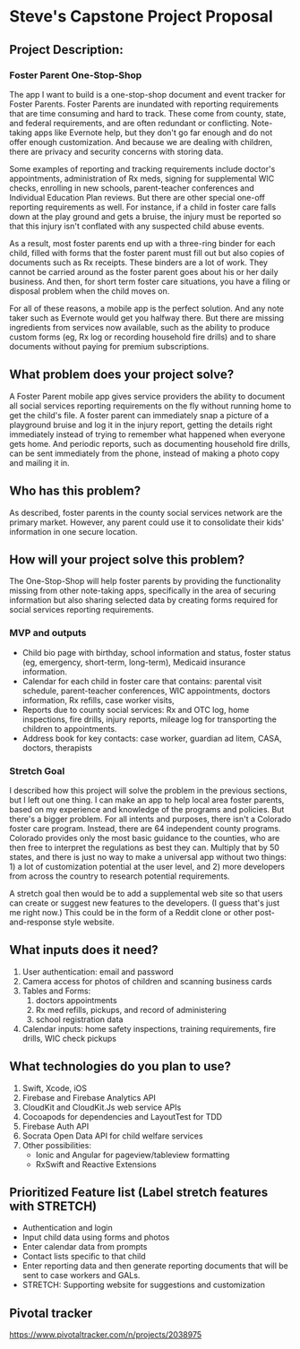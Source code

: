 # Steve's Capstone Project Proposal

## Project Description:
### Foster Parent One-Stop-Shop


The app I want to build is a one-stop-shop document and event tracker for Foster Parents. Foster Parents are inundated with reporting requirements that are time consuming and hard to track. These come from county, state, and federal requirements, and are often redundant or conflicting. Note-taking apps like Evernote help, but they don't go far enough and do not offer enough customization. And because we are dealing with children, there are privacy and security concerns with storing data.

Some examples of reporting and tracking requirements include doctor's appointments, administration of Rx meds, signing for supplemental WIC checks, enrolling in new schools, parent-teacher conferences and Individual Education Plan reviews. But there are other special one-off reporting requirements as well. For instance, if a child in foster care falls down at the play ground and gets a bruise, the injury must be reported so that this injury isn't conflated with any suspected child abuse events.

As a result, most foster parents end up with a three-ring binder for each child, filled with forms that the foster parent must fill out but also copies of documents such as Rx receipts. These binders are a lot of work. They cannot be carried around as the foster parent goes about his or her daily business.  And then, for short term foster care situations, you have a filing or disposal problem when the child moves on.

For all of these reasons, a mobile app is the perfect solution. And any note taker such as Evernote would get you halfway there. But there are missing ingredients from services now available, such as the ability to produce custom forms (eg, Rx log or recording household fire drills) and to share documents without paying for premium subscriptions.


## What problem does your project solve?
A Foster Parent mobile app gives service providers the ability to document all social services reporting requirements on the fly without running home to get the child's file. A foster parent can immediately snap a picture of a playground bruise and log it in the injury report, getting the details right immediately instead of trying to remember what happened when everyone gets home. And periodic reports, such as documenting household fire drills, can be sent immediately from the phone, instead of making a photo copy and mailing it in.


## Who has this problem?
As described, foster parents in the county social services network are the primary market. However, any parent could use it to consolidate their kids' information in one secure location.


## How will your project solve this problem?
The One-Stop-Shop will help foster parents by providing the functionality missing from other note-taking apps, specifically in the area of securing information but also sharing selected data by creating forms required for social services reporting requirements.

### MVP and outputs
* Child bio page with birthday, school information and status, foster status (eg, emergency, short-term, long-term), Medicaid insurance information.
* Calendar for each child in foster care that contains: parental visit schedule, parent-teacher conferences, WIC appointments, doctors information, Rx refills, case worker visits,
* Reports due to county social services: Rx and OTC log, home inspections, fire drills, injury reports, mileage log for transporting the children to appointments.
* Address book for key contacts: case worker, guardian ad litem, CASA, doctors, therapists

### Stretch Goal

I described how this project will solve the problem in the previous sections, but I left out one thing. I can make an app to help local area foster parents, based on my experience and knowledge of the programs and policies. But there's a bigger problem. For all intents and purposes, there isn't a Colorado foster care program. Instead, there are 64 independent county programs. Colorado provides only the most basic guidance to the counties, who are then free to interpret the regulations as best they can. Multiply that by 50 states, and there is just no way to make a universal app without two things: 1) a lot of customization potential at the user level, and 2) more developers from across the country to research potential requirements.

A stretch goal then would be to add a supplemental web site so that users can create or suggest new features to the developers. (I guess that's just me right now.) This could be in the form of a Reddit clone or other post-and-response style website.


## What inputs does it need?
1. User authentication: email and password
2. Camera access for photos of children and scanning business cards
3. Tables and Forms:
    1. doctors appointments
    2. Rx med refills, pickups, and record of administering
    3. school registration data
4. Calendar inputs: home safety inspections, training requirements, fire drills, WIC check pickups


## What technologies do you plan to use?
1. Swift, Xcode, iOS
2. Firebase and Firebase Analytics API
3. CloudKit and CloudKit.Js web service APIs
4. Cocoapods for dependencies and LayoutTest for TDD
5. Firebase Auth API
6. Socrata Open Data API for child welfare services
7. Other possibilities:
    - Ionic and Angular for pageview/tableview formatting
    - RxSwift and Reactive Extensions


## Prioritized Feature list (Label stretch features with STRETCH)
* Authentication and login
* Input child data using forms and photos
* Enter calendar data from prompts
* Contact lists specific to that child
* Enter reporting data and then generate reporting documents that will be sent to case workers and GALs.
* STRETCH: Supporting website for suggestions and customization

## Pivotal tracker
https://www.pivotaltracker.com/n/projects/2038975
